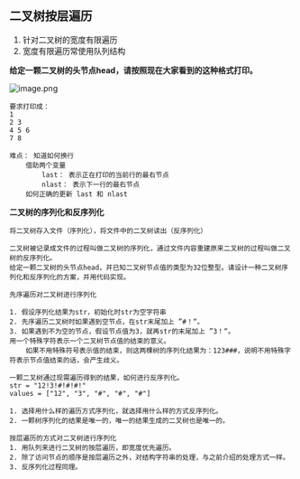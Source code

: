 ## 二叉树按层遍历
1. 针对二叉树的宽度有限遍历
2. 宽度有限遍历常使用队列结构

**给定一颗二叉树的头节点head，请按照现在大家看到的这种格式打印。**

![image.png](https://upload-images.jianshu.io/upload_images/3601906-04b98b8100831d76.png?imageMogr2/auto-orient/strip%7CimageView2/2/w/1240)

```
要求打印成：
1
2 3
4 5 6
7 8

难点： 知道如何换行
    借助两个变量 
        last： 表示正在打印的当前行的最右节点
        nlast： 表示下一行的最右节点
    如何正确的更新 last 和 nlast
```

**二叉树的序列化和反序列化**
```
将二叉树存入文件（序列化），将文件中的二叉树读出（反序列化）

二叉树被记录成文件的过程叫做二叉树的序列化，通过文件内容重建原来二叉树的过程叫做二叉树的反序列化。
给定一颗二叉树的头节点head，并已知二叉树节点值的类型为32位整型。请设计一种二叉树序列化和反序列化的方案，并用代码实现。
```
```
先序遍历对二叉树进行序列化

1. 假设序列化结果为str，初始化时str为空字符串
2. 先序遍历二叉树时如果遇到空节点，在str末尾加上 ”#！“。
3. 如果遇到不为空的节点，假设节点值为3，就再str的末尾加上 ”3！“。
用一个特殊字符表示一个二叉树节点值的结束的意义。
    如果不用特殊符号表示值的结束，则这两棵树的序列化结果为：123###，说明不用特殊字符表示节点值结束的话，会产生歧义。

```
```
一颗二叉树通过现需遍历得到的结果，如何进行反序列化。
str = "12!3!#!#!#!"
values = ["12", "3", "#", "#", "#"]
```
```
1. 选择用什么样的遍历方式序列化，就选择用什么样的方式反序列化。
2. 一颗树序列化的结果是唯一的，唯一的结果生成的二叉树也是唯一的。
```
```
按层遍历的方式对二叉树进行序列化
1. 用队列来进行二叉树的按层遍历，即宽度优先遍历。
2. 除了访问节点的顺序是按层遍历之外，对结构字符串的处理，与之前介绍的处理方式一样。
3. 反序列化过程同理。
```